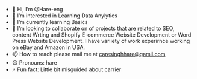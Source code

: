 - 👋 Hi, I’m @Hare-eng
- 👀 I’m interested in Learning Data Anylytics
- 🌱 I’m currently learning Basics
- 💞️ I’m looking to collaborate on of projects that are related to SEO, content Wrting and Shopify E-commerce Website Development or Word Press Website Development. I have variiety of work experirnce working on eBay and Amazon in USA.
- 📫 How to reach please mail me at caresinghhare@gamil.com
- 😄 Pronouns: hare
- ⚡ Fun fact: Little bit misguided about carrier

<!---
Hare-eng/Hare-eng is a ✨ special ✨ repository because its `README.md` (this file) appears on your GitHub profile.
You can click the Preview link to take a look at your changes.
--->
